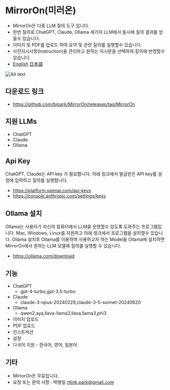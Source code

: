 # MirrorOn(미러온) 

* MirrorOn은 다중 LLM 질의 도구 입니다.
* 한번 질의로 ChatGPT, Claude, Ollama 세가지 LLM에서 동시에 질의 결과를 얻을수 있습니다.
* 이미지 및 PDF를 업로드 하여 요약 및 관련 질의를 실행할수 있습니다.
* 사전지시사항(Instruction)을 관리하고 원하는 지시문을 선택하여 질의에 반영할수 있습니다.
* [English](https://github.com/bipark/MirrorOn/blob/main/README-en.md) [日本語](https://github.com/bipark/MirrorOn/blob/main/README-en.md)

![Alt text](https://crack-docs.s3.ap-northeast-2.amazonaws.com/kscreen1.png)

## 다운로드 링크
* <https://github.com/bipark/MirrorOn/releases/tag/MirrorOn>

## 지원 LLMs
* ChatGPT
* Claude
* Ollama

## Api Key
ChatGPT, Claude는 API key 가 필요합니다. 아래 링크에서 발급받은 API key를 설정에 입력하고 질의를 실행합니다.
  * <https://platform.openai.com/api-keys>
  * <https://console.anthropic.com/settings/keys>
 
## Ollama 설치
Ollama는 사용자가 자신의 컴퓨터에서 LLM을 운영할수 있도록 도와주는 프로그램입니다. Mac, Windows, Linux를 지원하고 아래 링크에서 프로그램을 설치할수 있습니다. Ollama 설치후 Ollama를 이용하여 사용하고자 하는 Model을 Ollama에 설치하면 MirrorOn에서 원하는 LLM 모델에 질의를 실행할 수 있습니다.
  * <https://ollama.com/download>

## 기능
* ChatGPT 
    * gpt-4-turbo,gpt-3.5-turbo
* Claude 
    * claude-3-opus-20240229,claude-3-5-sonnet-20240620
* Ollama 
    * qwen2,aya,llava-llama3,llava,llama3,phi3
* 이미지 업로드
* PDF 업로드
* 인스트럭션 
* 설정
* 다국어 지원 - 한국어, 영어, 일본어

## 기타
* MirrorOn은 무료입니다.
* 요청 또는 문의 사항 : 박병일 <rtlink.park@gmail.com> 
